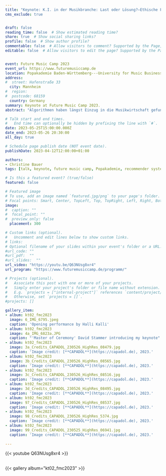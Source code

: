 ```yaml
---
title: "Keynote: K.I. in der Musikbranche: Last oder Lösung?—Ethische Fragen im Zusammenhang mit Algorithmen"
cms_exclude: true


draft: false
reading_time: false  # Show estimated reading time?
share: true  # Show social sharing links?
profile: false  # Show author profile?
commentable: false  # Allow visitors to comment? Supported by the Page, Post, and Docs content types.
editable: false  # Allow visitors to edit the page? Supported by the Page, Post, and Docs content types.


event: Future Music Camp 2023
event_url: https://www.futuremusiccamp.de
location: Popakademie Baden-Württemberg---University for Music Business, Creative Industries and Popular Music
address:
#  street: Hafenstraße 33
  city: Mannheim
#  region:
#  postcode: 68159
  country: Germany
summary: Keynote at Future Music Camp 2023.
abstract: "Algorithmen haben längst Einzug in die Musikwirtschaft gefunden: Zum einen empfehlen sie uns ähnliche Artists oder welchen Song wir als nächstes hören sollen. Zum anderen liefern sie kreativen Output wie Sounds, Texte und Artworks. In diesem Vortrag geht Dr. Christine Bauer insbesondere auf Musikempfehlungssysteme ein: Was finden Künstler:innen fair? Wie beeinflussen die technologischen Entwicklungen die Akteur:innen der Musikwirtschaft? Sind Algorithmen eine Last oder eine Lösung?"

# Talk start and end times.
#   End time can optionally be hidden by prefixing the line with `#`.
date: 2023-05-25T15:00:00.000Z
date_end: 2023-05-26 20:30:00
all_day: true

# Schedule page publish date (NOT event date).
publishDate: 2023-04-12T12:00:00+01:00

authors:
- Christine Bauer
tags: [talk, keynote, future music camp, Popakademie, recommender systems, music, ethics, fairness, artificial intelligence]

# Is this a featured event? (true/false)
featured: false

# Featured image
# To use, add an image named `featured.jpg/png` to your page's folder. 
# Focal points: Smart, Center, TopLeft, Top, TopRight, Left, Right, BottomLeft, Bottom, BottomRight.
image:
#  caption: ""
#  focal_point: ""
#  preview_only: false
  placement: 300

# Custom links (optional).
#   Uncomment and edit lines below to show custom links.
# links:
# Optional filename of your slides within your event's folder or a URL.
#url_code: ""
#url_pdf:  ""
#url_slides:  ""
url_video: "https://youtu.be/Q63NUsg8xr4"
url_program: "https://www.futuremusiccamp.de/programm/"

# Projects (optional).
#   Associate this post with one or more of your projects.
#   Simply enter your project's folder or file name without extension.
#   E.g. `projects = ["internal-project"]` references `content/project/deep-learning/index.md`.
#   Otherwise, set `projects = []`.
#projects: []

gallery_item:
- album: kt02_fmc2023
  image: 6_IMG_6795.jpeg
  caption: 'Opening performance by Halli Kalli'
- album: kt02_fmc2023
  image: 4a_IMG_6823a.JPG
  caption: "'Master of Ceremony' David Stammer introducing my keynote"
- album: kt02_fmc2023
  image: 3a_Credits_CAPADOL_230526_HighRes_08479.jpg
  caption: 'Image credit: [**CAPADOL**](https://capadol.de), 2023.'
- album: kt02_fmc2023
  image: 3b_Credits_CAPADOL_230526_HighRes_08565.jpg
  caption: 'Image credit: [**CAPADOL**](https://capadol.de), 2023.'
- album: kt02_fmc2023
  image: 3c_Credits_CAPADOL_230526_HighRes_08516.jpg
  caption: 'Image credit: [**CAPADOL**](https://capadol.de), 2023.'
- album: kt02_fmc2023
  image: 3d_Credits_CAPADOL_230526_HighRes_08495.jpg
  caption: 'Image credit: [**CAPADOL**](https://capadol.de), 2023.'
- album: kt02_fmc2023
  image: 97_Credits_CAPADOL_230526_HighRes_08537.jpg
  caption: 'Image credit: [**CAPADOL**](https://capadol.de), 2023.' 
- album: kt02_fmc2023
  image: 98_Credits_CAPADOL_230526_HighRes_5374.jpg
  caption: 'Image credit: [**CAPADOL**](https://capadol.de), 2023.' 
- album: kt02_fmc2023
  image: 99_Credits_CAPADOL_230525_HighRes_06941.jpg
  caption: 'Image credit: [**CAPADOL**](https://capadol.de), 2023.' 
  
---
```


{{< youtube Q63NUsg8xr4 >}}
<br>
<br>

{{< gallery album="kt02_fmc2023" >}}

